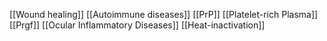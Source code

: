 [[Wound healing]]
[[Autoimmune diseases]]
[[PrP]]
[[Platelet-rich Plasma]]
[[Prgf]]
[[Ocular Inflammatory Diseases]]
[[Heat-inactivation]]
